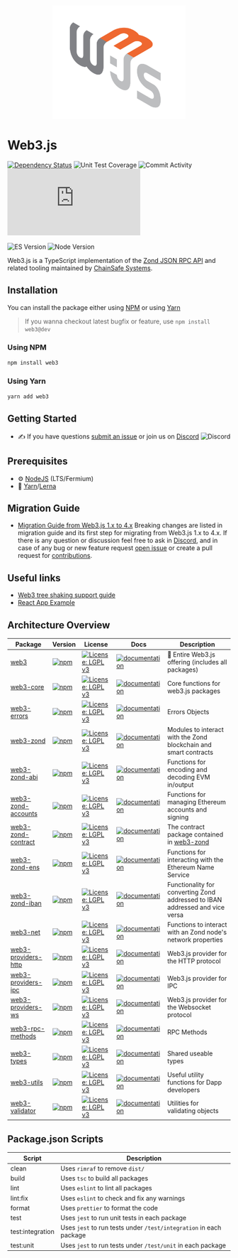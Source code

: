 <p align="center">
  <img src="assets/logo/web3js.jpg" width="300" alt="web3.js" />
</p>

# Web3.js

[![Dependency Status][downloads-image]][npm-url] ![Unit Test Coverage](https://img.shields.io/codecov/c/github/web3/web3.js/4.x?label=unit%20test%20coverage)
![Commit Activity](https://img.shields.io/github/commit-activity/m/web3/web3.js/4.x?label=commit%20activity%20on%204.x)
![Contributors](https://img.shields.io/github/contributors/web3/web3.js?label=contributors%20on%20all%20branches)

![ES Version](https://img.shields.io/badge/ES-2020-yellow)
![Node Version](https://img.shields.io/badge/node-14.x-green)

Web3.js is a TypeScript implementation of the [Zond JSON RPC API](https://eth.wiki/json-rpc/API) and related tooling maintained by [ChainSafe Systems](https://chainsafe.io).

## Installation

You can install the package either using [NPM](https://www.npmjs.com/package/web3) or using [Yarn](https://yarnpkg.com/package/web3)

> If you wanna checkout latest bugfix or feature, use `npm install web3@dev`

### Using NPM

```bash
npm install web3
```

### Using Yarn

```bash
yarn add web3
```

## Getting Started

-   :writing_hand: If you have questions [submit an issue](https://github.com/ChainSafe/web3.js/issues/new/choose) or join us on [Discord](https://discord.gg/yjyvFRP)
    ![Discord](https://img.shields.io/discord/593655374469660673.svg?label=Discord&logo=discord)

## Prerequisites

-   :gear: [NodeJS](https://nodejs.org/) (LTS/Fermium)
-   :toolbox: [Yarn](https://yarnpkg.com/)/[Lerna](https://lerna.js.org/)

## Migration Guide

-   [Migration Guide from Web3.js 1.x to 4.x](https://docs.web3js.org/guides/web3_upgrade_guide/x/)
    Breaking changes are listed in migration guide and its first step for migrating from Web3.js 1.x to 4.x. If there is any question or discussion feel free to ask in [Discord](https://discord.gg/yjyvFRP), and in case of any bug or new feature request [open issue](https://github.com/web3/web3.js/issues/new) or create a pull request for [contributions](https://github.com/web3/web3.js/blob/4.x/CONTRIBUTIONS.md).

## Useful links

-   [Web3 tree shaking support guide](https://docs.web3js.org/guides/advanced/web3_tree_shaking_support_guide/)
-   [React App Example](https://github.com/ChainSafe/web3js-example-react-app)

## Architecture Overview

| Package                                                                                           | Version                                                                                                                                                                           | License                                                                                                               | Docs                                                                                                           | Description                                                                                                   |
| ------------------------------------------------------------------------------------------------- | --------------------------------------------------------------------------------------------------------------------------------------------------------------------------------- | --------------------------------------------------------------------------------------------------------------------- | -------------------------------------------------------------------------------------------------------------- | ------------------------------------------------------------------------------------------------------------- |
| [web3](https://github.com/ChainSafe/web3.js/tree/4.x/packages/web3)                               | [![npm](https://img.shields.io/github/package-json/v/web3/web3.js/4.x?filename=packages%2Fweb3%2Fpackage.json)](https://www.npmjs.com/package/web3)                               | [![License: LGPL v3](https://img.shields.io/badge/License-LGPL%20v3-blue.svg)](https://www.gnu.org/licenses/lgpl-3.0) | [![documentation](https://img.shields.io/badge/typedoc-blue)](https://docs.web3js.org/api/web3)                | :rotating_light: Entire Web3.js offering (includes all packages)                                              |
| [web3-core](https://github.com/ChainSafe/web3.js/tree/4.x/packages/web3-core)                     | [![npm](https://img.shields.io/github/package-json/v/web3/web3.js/4.x?filename=packages%2Fweb3-core%2Fpackage.json)](https://www.npmjs.com/package/web3-core)                     | [![License: LGPL v3](https://img.shields.io/badge/License-LGPL%20v3-blue.svg)](https://www.gnu.org/licenses/lgpl-3.0) | [![documentation](https://img.shields.io/badge/typedoc-blue)](https://docs.web3js.org/api/web3-core)           | Core functions for web3.js packages                                                                           |
| [web3-errors](https://github.com/ChainSafe/web3.js/tree/4.x/packages/web3-errors)                 | [![npm](https://img.shields.io/github/package-json/v/web3/web3.js/4.x?filename=packages%2Fweb3-errors%2Fpackage.json)](https://www.npmjs.com/package/web3-core)                   | [![License: LGPL v3](https://img.shields.io/badge/License-LGPL%20v3-blue.svg)](https://www.gnu.org/licenses/lgpl-3.0) | [![documentation](https://img.shields.io/badge/typedoc-blue)](https://docs.web3js.org/api/web3-errors)         | Errors Objects                                                                                                |
| [web3-zond](https://github.com/ChainSafe/web3.js/tree/4.x/packages/web3-eth)                       | [![npm](https://img.shields.io/github/package-json/v/web3/web3.js/4.x?filename=packages%2Fweb3-eth%2Fpackage.json)](https://www.npmjs.com/package/web3-eth)                       | [![License: LGPL v3](https://img.shields.io/badge/License-LGPL%20v3-blue.svg)](https://www.gnu.org/licenses/lgpl-3.0) | [![documentation](https://img.shields.io/badge/typedoc-blue)](https://docs.web3js.org/api/web3-eth)            | Modules to interact with the Zond blockchain and smart contracts                                          |
| [web3-zond-abi](https://github.com/ChainSafe/web3.js/tree/4.x/packages/web3-eth-abi)               | [![npm](https://img.shields.io/github/package-json/v/web3/web3.js/4.x?filename=packages%2Fweb3-eth-abi%2Fpackage.json)](https://www.npmjs.com/package/web3-eth-abi)               | [![License: LGPL v3](https://img.shields.io/badge/License-LGPL%20v3-blue.svg)](https://www.gnu.org/licenses/lgpl-3.0) | [![documentation](https://img.shields.io/badge/typedoc-blue)](https://docs.web3js.org/api/web3-eth-abi)        | Functions for encoding and decoding EVM in/output                                                             |
| [web3-zond-accounts](https://github.com/ChainSafe/web3.js/tree/4.x/packages/web3-eth-accounts)     | [![npm](https://img.shields.io/github/package-json/v/web3/web3.js/4.x?filename=packages%2Fweb3-eth-accounts%2Fpackage.json)](https://www.npmjs.com/package/web3-eth-accounts)     | [![License: LGPL v3](https://img.shields.io/badge/License-LGPL%20v3-blue.svg)](https://www.gnu.org/licenses/lgpl-3.0) | [![documentation](https://img.shields.io/badge/typedoc-blue)](https://docs.web3js.org/api/web3-eth-accounts)   | Functions for managing Ethereum accounts and signing                                                          |
| [web3-zond-contract](https://github.com/ChainSafe/web3.js/tree/4.x/packages/web3-eth-contract)     | [![npm](https://img.shields.io/github/package-json/v/web3/web3.js/4.x?filename=packages%2Fweb3-eth-contract%2Fpackage.json)](https://www.npmjs.com/package/web3-eth-contract)     | [![License: LGPL v3](https://img.shields.io/badge/License-LGPL%20v3-blue.svg)](https://www.gnu.org/licenses/lgpl-3.0) | [![documentation](https://img.shields.io/badge/typedoc-blue)](https://docs.web3js.org/api/web3-eth-contract)   | The contract package contained in [web3-zond](https://github.com/ChainSafe/web3.js/tree/4.x/packages/web3-eth) |
| [web3-zond-ens](https://github.com/ChainSafe/web3.js/tree/4.x/packages/web3-eth-ens)               | [![npm](https://img.shields.io/github/package-json/v/web3/web3.js/4.x?filename=packages%2Fweb3-eth-ens%2Fpackage.json)](https://www.npmjs.com/package/web3-eth-ens)               | [![License: LGPL v3](https://img.shields.io/badge/License-LGPL%20v3-blue.svg)](https://www.gnu.org/licenses/lgpl-3.0) | [![documentation](https://img.shields.io/badge/typedoc-blue)](https://docs.web3js.org/api/web3-eth-ens)        | Functions for interacting with the Ethereum Name Service                                                      |
| [web3-zond-iban](https://github.com/ChainSafe/web3.js/tree/4.x/packages/web3-eth-iban)             | [![npm](https://img.shields.io/github/package-json/v/web3/web3.js/4.x?filename=packages%2Fweb3-eth-iban%2Fpackage.json)](https://www.npmjs.com/package/web3-eth-iban)             | [![License: LGPL v3](https://img.shields.io/badge/License-LGPL%20v3-blue.svg)](https://www.gnu.org/licenses/lgpl-3.0) | [![documentation](https://img.shields.io/badge/typedoc-blue)](https://docs.web3js.org/api/web3-eth-iban)       | Functionality for converting Zond addressed to IBAN addressed and vice versa                              |
| [web3-net](https://github.com/ChainSafe/web3.js/tree/4.x/packages/web3-net)                       | [![npm](https://img.shields.io/github/package-json/v/web3/web3.js/4.x?filename=packages%2Fweb3-net%2Fpackage.json)](https://www.npmjs.com/package/web3-net)                       | [![License: LGPL v3](https://img.shields.io/badge/License-LGPL%20v3-blue.svg)](https://www.gnu.org/licenses/lgpl-3.0) | [![documentation](https://img.shields.io/badge/typedoc-blue)](https://docs.web3js.org/api/web3-net)            | Functions to interact with an Zond node's network properties                                              |
| [web3-providers-http](https://github.com/ChainSafe/web3.js/tree/4.x/packages/web3-providers-http) | [![npm](https://img.shields.io/github/package-json/v/web3/web3.js/4.x?filename=packages%2Fweb3-providers-http%2Fpackage.json)](https://www.npmjs.com/package/web3-providers-http) | [![License: LGPL v3](https://img.shields.io/badge/License-LGPL%20v3-blue.svg)](https://www.gnu.org/licenses/lgpl-3.0) | [![documentation](https://img.shields.io/badge/typedoc-blue)](https://docs.web3js.org/api/web3-providers-http) | Web3.js provider for the HTTP protocol                                                                        |
| [web3-providers-ipc](https://github.com/ChainSafe/web3.js/tree/4.x/packages/web3-providers-ipc)   | [![npm](https://img.shields.io/github/package-json/v/web3/web3.js/4.x?filename=packages%2Fweb3-providers-ipc%2Fpackage.json)](https://www.npmjs.com/package/web3-providers-ipc)   | [![License: LGPL v3](https://img.shields.io/badge/License-LGPL%20v3-blue.svg)](https://www.gnu.org/licenses/lgpl-3.0) | [![documentation](https://img.shields.io/badge/typedoc-blue)](https://docs.web3js.org/api/web3-providers-ipc)  | Web3.js provider for IPC                                                                                      |
| [web3-providers-ws](https://github.com/ChainSafe/web3.js/tree/4.x/packages/web3-providers-ws)     | [![npm](https://img.shields.io/github/package-json/v/web3/web3.js/4.x?filename=packages%2Fweb3-providers-ws%2Fpackage.json)](https://www.npmjs.com/package/web3-providers-ws)     | [![License: LGPL v3](https://img.shields.io/badge/License-LGPL%20v3-blue.svg)](https://www.gnu.org/licenses/lgpl-3.0) | [![documentation](https://img.shields.io/badge/typedoc-blue)](https://docs.web3js.org/api/web3-providers-ws)   | Web3.js provider for the Websocket protocol                                                                   |
| [web3-rpc-methods](https://github.com/ChainSafe/web3.js/tree/4.x/packages/web3-rpc-methods)       | [![npm](https://img.shields.io/github/package-json/v/web3/web3.js/4.x?filename=packages%2Fweb3-rpc-methods%2Fpackage.json)](https://www.npmjs.com/package/web3-types)             | [![License: LGPL v3](https://img.shields.io/badge/License-LGPL%20v3-blue.svg)](https://www.gnu.org/licenses/lgpl-3.0) | [![documentation](https://img.shields.io/badge/typedoc-blue)](https://docs.web3js.org/api/)                    | RPC Methods                                                                                                   |
| [web3-types](https://github.com/ChainSafe/web3.js/tree/4.x/packages/web3-types)                   | [![npm](https://img.shields.io/github/package-json/v/web3/web3.js/4.x?filename=packages%2Fweb3-types%2Fpackage.json)](https://www.npmjs.com/package/web3-types)                   | [![License: LGPL v3](https://img.shields.io/badge/License-LGPL%20v3-blue.svg)](https://www.gnu.org/licenses/lgpl-3.0) | [![documentation](https://img.shields.io/badge/typedoc-blue)](https://docs.web3js.org/api/web3-types)          | Shared useable types                                                                                          |
| [web3-utils](https://github.com/ChainSafe/web3.js/tree/4.x/packages/web3-utils)                   | [![npm](https://img.shields.io/github/package-json/v/web3/web3.js/4.x?filename=packages%2Fweb3-utils%2Fpackage.json)](https://www.npmjs.com/package/web3-utils)                   | [![License: LGPL v3](https://img.shields.io/badge/License-LGPL%20v3-blue.svg)](https://www.gnu.org/licenses/lgpl-3.0) | [![documentation](https://img.shields.io/badge/typedoc-blue)](https://docs.web3js.org/api/web3-utils)          | Useful utility functions for Dapp developers                                                                  |
| [web3-validator](https://github.com/ChainSafe/web3.js/tree/4.x/packages/web3-validator)           | [![npm](https://img.shields.io/github/package-json/v/web3/web3.js/4.x?filename=packages%2Fweb3-validator%2Fpackage.json)](https://www.npmjs.com/package/web3-validator)           | [![License: LGPL v3](https://img.shields.io/badge/License-LGPL%20v3-blue.svg)](https://www.gnu.org/licenses/lgpl-3.0) | [![documentation](https://img.shields.io/badge/typedoc-blue)](https://docs.web3js.org/api/web3-validator)      | Utilities for validating objects                                                                              |

## Package.json Scripts

| Script           | Description                                                        |
| ---------------- | ------------------------------------------------------------------ |
| clean            | Uses `rimraf` to remove `dist/`                                    |
| build            | Uses `tsc` to build all packages                                   |
| lint             | Uses `eslint` to lint all packages                                 |
| lint:fix         | Uses `eslint` to check and fix any warnings                        |
| format           | Uses `prettier` to format the code                                 |
| test             | Uses `jest` to run unit tests in each package                      |
| test:integration | Uses `jest` to run tests under `/test/integration` in each package |
| test:unit        | Uses `jest` to run tests under `/test/unit` in each package        |

[npm-url]: https://npmjs.org/package/web3
[downloads-image]: https://img.shields.io/npm/dm/web3?label=npm%20downloads
